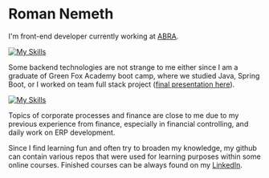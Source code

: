 # Roman Nemeth

I'm front-end developer currently working at [ABRA](https://www.abra.eu/flexi/).

[![My Skills](https://skillicons.dev/icons?i=react,ts,js,html,css,scss,nodejs,webpack,babel)](https://skillicons.dev)

Some backend technologies are not strange to me either since I am a graduate of Green Fox Academy boot camp, where we studied Java, Spring Boot, or I worked on team full stack project ([final presentation here](https://youtu.be/TYvwSEom6s8)).

[![My Skills](https://skillicons.dev/icons?i=java,spring,express,postgres,mysql)](https://skillicons.dev)

Topics of corporate processes and finance are close to me due to my previous experience from finance, especially in financial controlling, and daily work on ERP development.

Since I find learning fun and often try to broaden my knowledge, my github can contain various repos that were used for learning purposes within some online courses. Finished courses can be always found on my [LinkedIn](https://www.linkedin.com/in/roman-n%C3%A9meth-646a40b8/).

